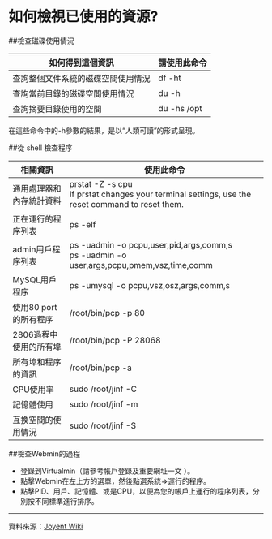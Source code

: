如何檢視已使用的資源?
===
##檢查磁碟使用情況


|如何得到這個資訊	|請使用此命令
|--|--|
|查詢整個文件系統的磁碟空間使用情況	|df -ht
|查詢當前目錄的磁碟空間使用情況	|du -h
|查詢摘要目錄使用的空間	|du -hs /opt
在這些命令中的-h參數的結果，是以“人類可讀”的形式呈現。





##從 shell 檢查程序


|相關資訊	|使用此命令
|--|--|
|通用處理器和內存統計資料	|prstat -Z -s cpu <br>If prstat changes your terminal settings, use the reset command to reset them.
|正在運行的程序列表	|ps -elf
|admin用戶程序列表	|ps -uadmin -o pcpu,user,pid,args,comm,s<br>ps -uadmin -o user,args,pcpu,pmem,vsz,time,comm
|MySQL用戶程序	|ps -umysql -o pcpu,vsz,osz,args,comm,s
|使用80 port的所有程序	|/root/bin/pcp -p 80
|2806過程中使用的所有埠	|/root/bin/pcp -P 28068
|所有埠和程序的資訊	|/root/bin/pcp -a
|CPU使用率	|sudo /root/jinf -C
|記憶體使用	|sudo /root/jinf -m
|互換空間的使用情況	|sudo /root/jinf -S





##檢查Webmin的過程

*  登錄到Virtualmin（請參考帳戶登錄及重要網址一文 ）。
*  點擊Webmin在左上方的選單，然後點選系統=>運行的程序。
*  點擊PID、用戶、記憶體、或是CPU，以便為您的帳戶上運行的程序列表，分別按不同標準進行排序。




----
資料來源：[Joyent Wiki](http://wiki.joyent.com/display/www/Documentation+Home)
